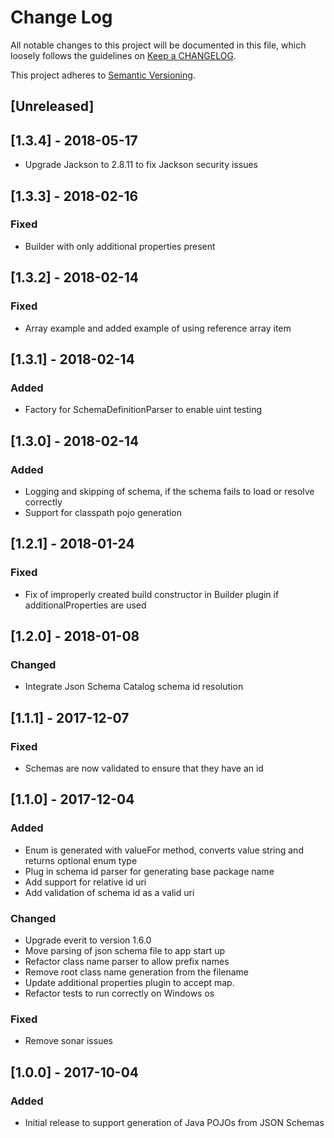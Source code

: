 # Change Log
All notable changes to this project will be documented in this file, which loosely follows the guidelines on [Keep a CHANGELOG](http://keepachangelog.com/).

This project adheres to [Semantic Versioning](http://semver.org/).

## [Unreleased]

## [1.3.4] - 2018-05-17
- Upgrade Jackson to 2.8.11 to fix Jackson security issues 

## [1.3.3] - 2018-02-16
### Fixed
- Builder with only additional properties present

## [1.3.2] - 2018-02-14
### Fixed
- Array example and added example of using reference array item

## [1.3.1] - 2018-02-14
### Added
- Factory for SchemaDefinitionParser to enable uint testing 

## [1.3.0] - 2018-02-14	
	
### Added	
- Logging and skipping of schema, if the schema fails to load or resolve correctly	
- Support for classpath pojo generation	

## [1.2.1] - 2018-01-24

### Fixed
- Fix of improperly created build constructor in Builder plugin if additionalProperties are used

## [1.2.0] - 2018-01-08

### Changed
- Integrate Json Schema Catalog schema id resolution

## [1.1.1] - 2017-12-07

### Fixed
- Schemas are now validated to ensure that they have an id

## [1.1.0] - 2017-12-04

### Added
- Enum is generated with valueFor method, converts value string and returns optional enum type
- Plug in schema id parser for generating base package name
- Add support for relative id uri
- Add validation of schema id as a valid uri

### Changed
- Upgrade everit to version 1.6.0
- Move parsing of json schema file to app start up
- Refactor class name parser to allow prefix names
- Remove root class name generation from the filename
- Update additional properties plugin to accept map.
- Refactor tests to run correctly on Windows os

### Fixed
- Remove sonar issues

## [1.0.0] - 2017-10-04

### Added
- Initial release to support generation of Java POJOs from JSON Schemas
